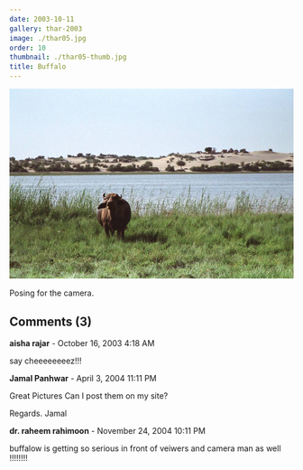 ```yaml
---
date: 2003-10-11
gallery: thar-2003
image: ./thar05.jpg
order: 10
thumbnail: ./thar05-thumb.jpg
title: Buffalo
---
```


![Buffalo](./thar05.jpg)

Posing for the camera.

<div id="comments">

## Comments (3)

<div id="comment">

**aisha rajar** - October 16, 2003  4:18 AM

say cheeeeeeeez!!!

</div>

<div id="comment">

**Jamal Panhwar** - April  3, 2004 11:11 PM

Great Pictures Can I post them on my site?

Regards.
Jamal

</div>

<div id="comment">

**dr. raheem rahimoon** - November 24, 2004 10:11 PM

buffalow is getting so serious in front of veiwers and camera man as well !!!!!!!!

</div>

</div>